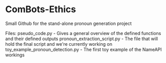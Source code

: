 # ComBots-Ethics
Small Github for the stand-alone pronoun generation project

Files:
pseudo_code.py - Gives a general overview of the defined functions and their defined outputs
pronoun_extraction_script.py - The file that will hold the final script and we're currently working on
toy_example_pronoun_detection.py - The first toy example of the NameAPI workings
